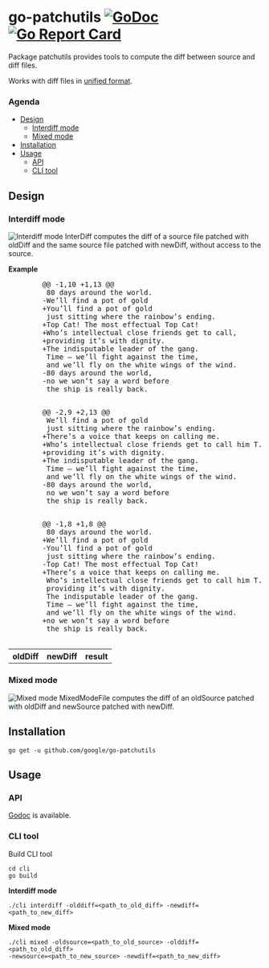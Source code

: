 # go-patchutils [![GoDoc](https://godoc.org/github.com/google/go-patchutils?status.svg)](https://godoc.org/github.com/google/go-patchutils) [![Go Report Card](https://goreportcard.com/badge/github.com/google/go-patchutils)](https://goreportcard.com/report/github.com/google/go-patchutils)
Package patchutils provides tools to compute the diff between source and diff files.

Works with diff files in [unified format](http://gnu.org/software/diffutils/manual/html_node/Unified-Format.html).

### Agenda 
* [Design](https://github.com/google/go-patchutils#design) 
    * [Interdiff mode](https://github.com/google/go-patchutils#interdiff-mode) 
    * [Mixed mode](https://github.com/google/go-patchutils#mixed-mode) 
* [Installation](https://github.com/google/go-patchutils#installation) 
* [Usage](https://github.com/google/go-patchutils#usage) 
    * [API](https://github.com/google/go-patchutils#api)
    * [CLI tool](https://github.com/google/go-patchutils#cli-tool)

## Design

### Interdiff mode
![Interdiff mode](https://github.com/google/go-patchutils/docs/interdiff_mode.png)
InterDiff computes the diff of a source file patched with oldDiff
and the same source file patched with newDiff, without access to the source.

**Example**

<table>
    <tr>
        <th>oldDiff</th>
        <th>newDiff</th>
        <th>result</th>
    </tr>
    <tr>
        <pre lang="diff">
        @@ -1,10 +1,13 @@
         80 days around the world.
        -We’ll find a pot of gold
        +You’ll find a pot of gold
         just sitting where the rainbow’s ending.
        +Top Cat! The most effectual Top Cat!
        +Who’s intellectual close friends get to call,
        +providing it’s with dignity.
        +The indisputable leader of the gang.
         Time — we’ll fight against the time,
         and we’ll fly on the white wings of the wind.
        -80 days around the world,
        -no we won’t say a word before
         the ship is really back.
        </pre>
        <pre lang="diff">
        @@ -2,9 +2,13 @@
         We’ll find a pot of gold
         just sitting where the rainbow’s ending.
        +There’s a voice that keeps on calling me.
        +Who’s intellectual close friends get to call him T.C.,
        +providing it’s with dignity.
        +The indisputable leader of the gang.
         Time — we’ll fight against the time,
         and we’ll fly on the white wings of the wind.
        -80 days around the world,
         no we won’t say a word before
         the ship is really back.
         </pre>
         <pre lang="diff">
        @@ -1,8 +1,8 @@
         80 days around the world.
        +We’ll find a pot of gold
        -You’ll find a pot of gold
         just sitting where the rainbow’s ending.
        -Top Cat! The most effectual Top Cat!
        +There’s a voice that keeps on calling me.
         Who’s intellectual close friends get to call him T.C.,
         providing it’s with dignity.
         The indisputable leader of the gang.
         Time — we’ll fight against the time,
         and we’ll fly on the white wings of the wind.
        +no we won’t say a word before
         the ship is really back.
         </pre>
    </tr>
</table>

### Mixed mode
![Mixed mode](https://github.com/google/go-patchutils/docs/mixed_mode.png)
MixedModeFile computes the diff of an oldSource patched with oldDiff and
newSource patched with newDiff.

## Installation

```shell
go get -u github.com/google/go-patchutils
```

## Usage

### API
[Godoc](https://godoc.org/github.com/google/go-patchutils) is available.

### CLI tool

Build CLI tool
```shell
cd cli
go build
```

**Interdiff mode**
```shell
./cli interdiff -olddiff=<path_to_old_diff> -newdiff=<path_to_new_diff>
```

**Mixed mode**
```shell
./cli mixed -oldsource=<path_to_old_source> -olddiff=<path_to_old_diff> 
-newsource=<path_to_new_source> -newdiff=<path_to_new_diff>
```

